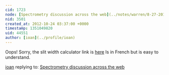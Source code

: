```yaml
---
cid: 1723
node: [Spectrometry discussion across the web](../notes/warren/8-27-2012/spectrometry-discussion-across-web)
nid: 3501
created_at: 2012-10-24 03:37:00 +0000
timestamp: 1351049820
uid: 44551
author: [ioan](../profile/ioan)
---
```


Oops! Sorry, the slit width calculator link is <a href="http://www.astrosurf.com/thizy/lhires3/MesureFente.pdf">here</a>
Is in French but is easy to understand.

[ioan](../profile/ioan) replying to: [Spectrometry discussion across the web](../notes/warren/8-27-2012/spectrometry-discussion-across-web)

